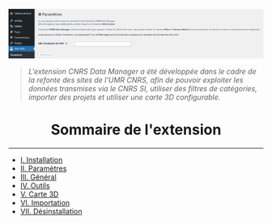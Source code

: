 ![Bannière CNRS Data Manager](/documentation/attachments/illustration-01.png?raw=true)

> *L'extension CNRS Data Manager a été développée dans le cadre de la refonte des sites de l'UMR CNRS, afin de pouvoir exploiter les données transmises via le CNRS SI, utiliser des filtres de catégories, importer des projets et utiliser une carte 3D configurable.*

<h1 style="text-align: center">Sommaire de l'extension</h1>

---

- [I. Installation](/documentation/EN/02%20-%20Installation.md)
- [II. Paramètres](/documentation/EN/03%20-%20Paramètres.md)
- [III. Général](/documentation/EN/04%20-%20Général.md)
- [IV. Outils](/documentation/EN/05%20-%20Outils.md)
- [V. Carte 3D](/documentation/EN/06%20-%20Carte%203D.md)
- [VI. Importation](/documentation/EN/07%20-%20Importation.md)
- [VII. Désinstallation](/documentation/EN/08%20-%20Désinstallation.md)



